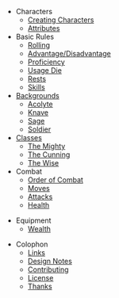 + Characters
  + [Creating Characters](pages/characters/creating.md)
  + [Attributes](pages/characters/attributes.md)
+ Basic Rules
  + [Rolling](pages/rules/rolling.md)
  + [Advantage/Disadvantage](pages/rules/advantage.md)
  + [Proficiency](pages/rules/proficiency.md)
  * [Usage Die](pages/rules/usage.md)
  + [Rests](pages/rules/rests.md)
  + [Skills](pages/characters/skills.md)
+ [Backgrounds](pages/backgrounds/index.md)
  + [Acolyte](pages/backgrounds/acolyte.md)
  + [Knave](pages/backgrounds/knave.md)
  + [Sage](pages/backgrounds/sage.md)
  + [Soldier](pages/backgrounds/soldier.md)
+ [Classes](pages/classes/index.md)
  + [The Mighty](pages/classes/mighty.md)
  + [The Cunning](pages/classes/cunning.md)
  + [The Wise](pages/classes/wise.md)
+ Combat
  + [Order of Combat](pages/combat/order.md)
  + [Moves](pages/combat/moves.md)
  + [Attacks](pages/combat/attacks.md)
  + [Health](pages/combat/health.md)
* Equipment
  * [Wealth](pages/equipment/wealth.md)
+ Colophon
  + [Links](links.md)
  + [Design Notes](design-notes.md)
  + [Contributing](contributing.md)
  + [License](license.md)
  + [Thanks](thanks.md)
